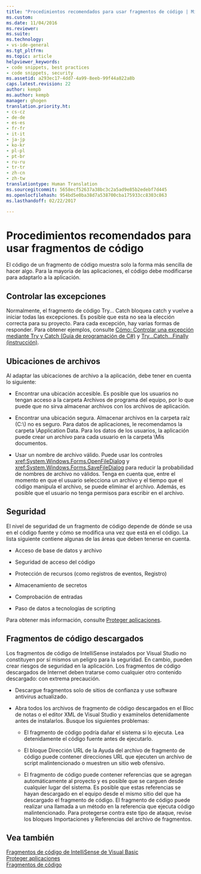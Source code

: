 ```yaml
---
title: "Procedimientos recomendados para usar fragmentos de código | Microsoft Docs"
ms.custom: 
ms.date: 11/04/2016
ms.reviewer: 
ms.suite: 
ms.technology:
- vs-ide-general
ms.tgt_pltfrm: 
ms.topic: article
helpviewer_keywords:
- code snippets, best practices
- code snippets, security
ms.assetid: a293ec17-4dd7-4a99-8eeb-99f44a822a8b
caps.latest.revision: 22
author: kempb
ms.author: kempb
manager: ghogen
translation.priority.ht:
- cs-cz
- de-de
- es-es
- fr-fr
- it-it
- ja-jp
- ko-kr
- pl-pl
- pt-br
- ru-ru
- tr-tr
- zh-cn
- zh-tw
translationtype: Human Translation
ms.sourcegitcommit: 5658ecf52637a38bc3c2a5ad9e85b2edebf7d445
ms.openlocfilehash: 954bd5e0ba38d7a538700cba175933cc8303c863
ms.lasthandoff: 02/22/2017

---
```

# <a name="best-practices-for-using-code-snippets"></a>Procedimientos recomendados para usar fragmentos de código
El código de un fragmento de código muestra solo la forma más sencilla de hacer algo. Para la mayoría de las aplicaciones, el código debe modificarse para adaptarlo a la aplicación.  
  
## <a name="handling-exceptions"></a>Controlar las excepciones  
 Normalmente, el fragmento de código Try... Catch bloquea catch y vuelve a iniciar todas las excepciones. Es posible que esta no sea la elección correcta para su proyecto. Para cada excepción, hay varias formas de responder. Para obtener ejemplos, consulte [Cómo: Controlar una excepción mediante Try y Catch (Guía de programación de C#)](http://msdn.microsoft.com/Library/ca8e3773-980e-4767-8633-7408540e9818) y [Try...Catch...Finally (instrucción)](/dotnet/visual-basic/language-reference/statements/try-catch-finally-statement).  
  
## <a name="file-locations"></a>Ubicaciones de archivos  
 Al adaptar las ubicaciones de archivo a la aplicación, debe tener en cuenta lo siguiente:  
  
-   Encontrar una ubicación accesible. Es posible que los usuarios no tengan acceso a la carpeta Archivos de programa del equipo, por lo que puede que no sirva almacenar archivos con los archivos de aplicación.  
  
-   Encontrar una ubicación segura. Almacenar archivos en la carpeta raíz (C:\\) no es seguro. Para datos de aplicaciones, le recomendamos la carpeta \Application Data. Para los datos de los usuarios, la aplicación puede crear un archivo para cada usuario en la carpeta \Mis documentos.  
  
-   Usar un nombre de archivo válido. Puede usar los controles <xref:System.Windows.Forms.OpenFileDialog> y <xref:System.Windows.Forms.SaveFileDialog> para reducir la probabilidad de nombres de archivo no válidos. Tenga en cuenta que, entre el momento en que el usuario selecciona un archivo y el tiempo que el código manipula el archivo, se puede eliminar el archivo. Además, es posible que el usuario no tenga permisos para escribir en el archivo.  
  
## <a name="security"></a>Seguridad  
 El nivel de seguridad de un fragmento de código depende de dónde se usa en el código fuente y cómo se modifica una vez que está en el código. La lista siguiente contiene algunas de las áreas que deben tenerse en cuenta.  
  
-   Acceso de base de datos y archivo  
  
-   Seguridad de acceso del código  
  
-   Protección de recursos (como registros de eventos, Registro)  
  
-   Almacenamiento de secretos  
  
-   Comprobación de entradas  
  
-   Paso de datos a tecnologías de scripting  
  
 Para obtener más información, consulte [Proteger aplicaciones](../ide/securing-applications.md).  
  
## <a name="downloaded-code-snippets"></a>Fragmentos de código descargados  
 Los fragmentos de código de IntelliSense instalados por Visual Studio no constituyen por sí mismos un peligro para la seguridad. En cambio, pueden crear riesgos de seguridad en la aplicación. Los fragmentos de código descargados de Internet deben tratarse como cualquier otro contenido descargado: con extrema precaución.  
  
-   Descargue fragmentos solo de sitios de confianza y use software antivirus actualizado.  
  
-   Abra todos los archivos de fragmento de código descargados en el Bloc de notas o el editor XML de Visual Studio y examínelos detenidamente antes de instalarlos. Busque los siguientes problemas:  
  
    -   El fragmento de código podría dañar el sistema si lo ejecuta. Lea detenidamente el código fuente antes de ejecutarlo.  
  
    -   El bloque Dirección URL de la Ayuda del archivo de fragmento de código puede contener direcciones URL que ejecuten un archivo de script malintencionado o muestren un sitio web ofensivo.  
  
    -   El fragmento de código puede contener referencias que se agregan automáticamente al proyecto y es posible que se carguen desde cualquier lugar del sistema. Es posible que estas referencias se hayan descargado en el equipo desde el mismo sitio del que ha descargado el fragmento de código. El fragmento de código puede realizar una llamada a un método en la referencia que ejecuta código malintencionado. Para protegerse contra este tipo de ataque, revise los bloques Importaciones y Referencias del archivo de fragmentos.  
  
## <a name="see-also"></a>Vea también  
 [Fragmentos de código de IntelliSense de Visual Basic](/dotnet/visual-basic/developing-apps/using-ide/intellisense-code-snippets)   
 [Proteger aplicaciones](../ide/securing-applications.md)   
 [Fragmentos de código](../ide/code-snippets.md)
